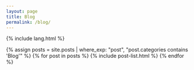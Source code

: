```yaml
---
layout: page
title: Blog
permalink: /blog/
---
```


{% include lang.html %}

{% assign posts = site.posts | where_exp: "post", "post.categories contains 'Blog'" %}
{% for post in posts %}
  {% include post-list.html %}
{% endfor %}
